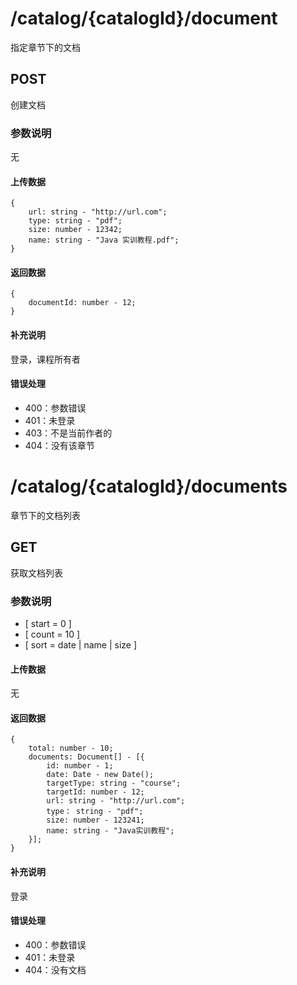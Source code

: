 # /catalog/{catalogId}/document
指定章节下的文档
## POST
创建文档
### 参数说明
无
#### 上传数据
```
{
    url: string - "http://url.com";
    type: string - "pdf";
    size: number - 12342;
    name: string - "Java 实训教程.pdf";
}
```
#### 返回数据
```
{
    documentId: number - 12;
}
```
#### 补充说明
登录，课程所有者
#### 错误处理
* 400：参数错误
* 401：未登录
* 403：不是当前作者的
* 404：没有该章节


# /catalog/{catalogId}/documents
章节下的文档列表
## GET
获取文档列表
### 参数说明
* [ start = 0 ]
* [ count = 10 ]
* [ sort = date | name | size ]

#### 上传数据
无
#### 返回数据
```
{
    total: number - 10;
    documents: Document[] - [{
        id: number - 1;
        date: Date - new Date();
        targetType: string - "course";
        targetId: number - 12;
        url: string - "http://url.com";
        type： string - "pdf";
        size: number - 123241;
        name: string - "Java实训教程";
    }];
}
```
#### 补充说明
登录
#### 错误处理
* 400：参数错误
* 401：未登录
* 404：没有文档